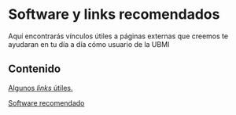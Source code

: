 # Software y links recomendados

Aquí encontrarás vínculos útiles a páginas externas que creemos te ayudaran en tu día a día cómo usuario de la UBMI

## Contenido

[ Algunos *links* útiles.](https://ubmi-ifc.github.io/Tutoriales-IFC/links_y_software/links_utiles)

[ Software recomendado](https://ubmi-ifc.github.io/Tutoriales-IFC/links_y_software/software_util)
